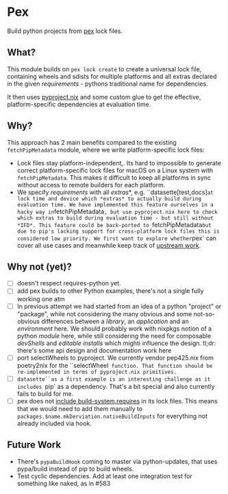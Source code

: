 # Pex

Build python projects from [pex](https://pex.readthedocs.io/) lock files.

## What?

This module builds on `pex lock create` to create a universal lock file,
containing wheels and sdists for multiple platforms and all extras
declared in the given *requirements* - pythons traditional name for
dependencies.

It then uses [pyproject.nix](https://github.com/adisbladis/pyproject.nix) and
some custom glue to get the effective, platform-specific dependencies at
evaluation time.

## Why?

This approach has 2 main benefits compared to the existing `fetchPipMetadata`
module, where we write platform-specific lock files:

* Lock files stay platform-independent,. Its hard to impossible to generate
  correct platform-specific lock files for macOS on a Linux system with
  `fetchPipMetadata`. This makes it difficult to keep all platforms in sync
  without access to remote builders for each platform.
* We specify *requirements* with all *extras**, e.g. ``datasette[test,docs]` at
  lock time and device which *extras* to actually build during evaluation time.
  We have implemented this feature ourselves in a hacky way in
  `fetchPipMetadata`, but use pyproject.nix here to check which extras to build
  during evaluation time - but still without *IFD*.
  This feature could be back-ported to `fetchPipMetadata` but due to pip's
  lacking support for cross-platform lock files this is considered low priority.
  We first want to explore whether `pex` can cover all use cases and meanwhile
  keep track of [upstream work](https://github.com/pypa/pip/issues/11664).

## Why not (yet)?

* [ ] doesn't respect requires-python yet.
* [ ] add pex builds to other Python examples, there's not a single fully working one atm
* [ ] In previous attempt we had started from an idea of a python "project" or "package",
  while not considering the many obvious and some not-so-obvious differences between
  a *library*, an *application* and an *environment* here.
  We should probably work with nixpkgs notion of a python *module* here, while still
  considering the need for composable *devShells* and *editable installs* which mighti
  influence the design.
  tl;dr: there's some api design and documentation work here
* [ ] port selectWheels to pyproject. We currently vendor pep425.nix from
  poetry2nix for the ``selectWheel` function. That function should be
  re-implemented in terms of pyproject.nix primitives.`
* [ ] `datasette``as a first example is an interesting challenge as it includes
  `pip` as a dependency. That's a bit special and also currently fails to build for me.
* [ ] pex does not [include build-system.requires](https://github.com/pantsbuild/pex/issues/2100)
   in its lock files. This means that we would need to add them manually to
  `packages.$name.mkDerviation.nativeBuildInputs` for everything not
  already included via hook.

## Future Work
* There's `pypaBuildHook` coming to master via python-updates, that uses pypa/build instead of pip
  to build wheels.
* Test cyclic dependencies. Add at least one integration test for something like naked, as in #583
